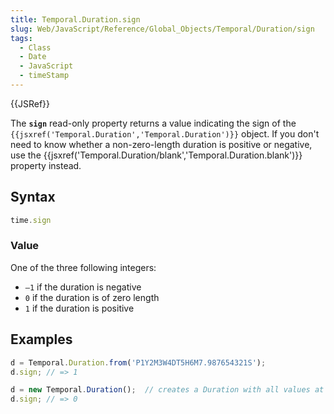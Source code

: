 ```yaml
---
title: Temporal.Duration.sign
slug: Web/JavaScript/Reference/Global_Objects/Temporal/Duration/sign
tags:
  - Class
  - Date
  - JavaScript
  - timeStamp
---
```

{{JSRef}}

<p class="summary"><span class="seoSummary">The <strong><code>sign</code></strong> read-only property returns a value indicating the sign of the <code>{{jsxref('Temporal.Duration','Temporal.Duration')}}</code> object.</span> If you don't need to know whether a non-zero-length duration is positive or negative, use the {{jsxref('Temporal.Duration/blank','Temporal.Duration.blank')}} property instead.</p>

## Syntax

```js
time.sign
```

### Value

One of the three following integers:

- `–1` if the duration is negative
- `0` if the duration is of zero length
- `1` if the duration is positive

## Examples

```js
d = Temporal.Duration.from('P1Y2M3W4DT5H6M7.987654321S');
d.sign; // => 1
```

```js
d = new Temporal.Duration();  // creates a Duration with all values at zero
d.sign; // => 0
```
